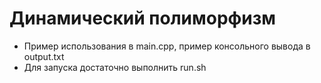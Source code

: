 # Динамический полиморфизм

* Пример использования в main.cpp, пример консольного вывода в output.txt
* Для запуска достаточно выполнить run.sh

